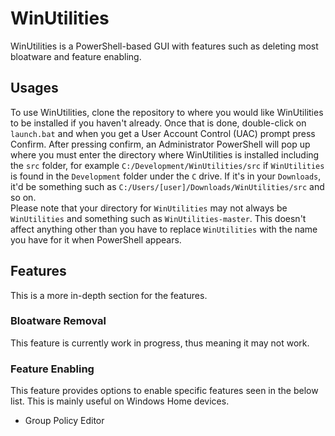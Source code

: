 # WinUtilities
WinUtilities is a PowerShell-based GUI with features such as deleting most bloatware and feature enabling.

## Usages
To use WinUtilities, clone the repository to where you would like WinUtilities to be installed if you haven't already. Once that is done, double-click on `launch.bat` and when you get a User Account Control (UAC) prompt press Confirm. After pressing confirm, an Administrator PowerShell will pop up where you must enter the directory where WinUtilities is installed including the `src` folder, for example `C:/Development/WinUtilities/src` if `WinUtilities` is found in the `Development` folder under the `C` drive. If it's in your `Downloads`, it'd be something such as `C:/Users/[user]/Downloads/WinUtilities/src` and so on.
<br>Please note that your directory for `WinUtilities` may not always be `WinUtilities` and something such as `WinUtilities-master`. This doesn't affect anything other than you have to replace `WinUtilities` with the name you have for it when PowerShell appears.

## Features
This is a more in-depth section for the features.

### Bloatware Removal
This feature is currently work in progress, thus meaning it may not work.

### Feature Enabling
This feature provides options to enable specific features seen in the below list. This is mainly useful on Windows Home devices.
  - Group Policy Editor